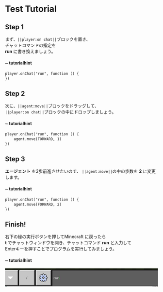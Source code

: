 # Test Tutorial

## Step 1

まず、``||player:on chat||``ブロックを置き、<br>
チャットコマンドの指定を<br>
**run** に書き換えましょう。

#### ~ tutorialhint 
```blocks
player.onChat("run", function () {
})
```

## Step 2

次に、``||agent:move||``ブロックをドラッグして、<br>
``||player:on chat||``ブロックの中にドロップしましょう。

#### ~ tutorialhint 
```blocks
player.onChat("run", function () {
    agent.move(FORWARD, 1)
})
``` 

## Step 3

**エージェント** を2歩前進させたいので、
``||agent:move||``の中の歩数を **2** に変更します。 

#### ~ tutorialhint 
```blocks
player.onChat("run", function () {
    agent.move(FORWARD, 2)
})
``` 

## Finish!

右下の緑の実行ボタンを押してMinecraft に戻ったら<br>
**t** でチャットウィンドウを開き、チャットコマンド **run** と入力して <br>
Enterキーを押すことでプログラムを実行してみましょう。

#### ~ tutorialhint 
![Agent run](/static/minecraft_chat_run.png)
